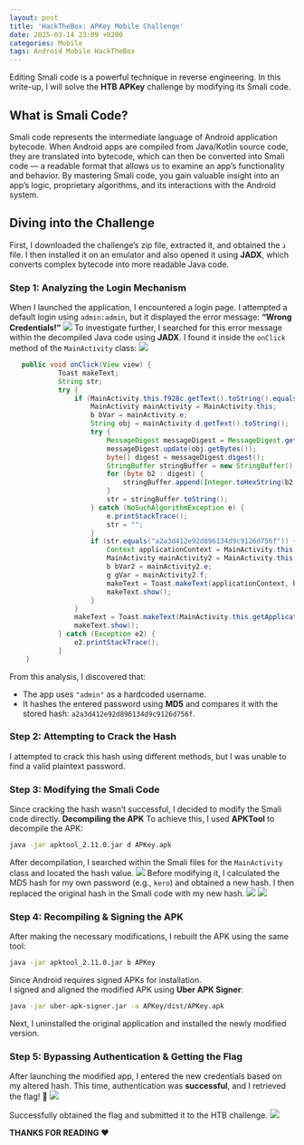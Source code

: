 ```yaml
---
layout: post
title: 'HackTheBox: APKey Mobile Challenge'
date: 2025-03-14 23:09 +0200
categories: Mobile
tags: Android Mobile HackTheBox
---
```

Editing Smali code is a powerful technique in reverse engineering. In this write-up, I will solve the **HTB APKey** challenge by modifying its Smali code.
## What is Smali Code?
Smali code represents the intermediate language of Android application bytecode. When Android apps are compiled from Java/Kotlin source code, they are translated into bytecode, which can then be converted into Smali code — a readable format that allows us to examine an app’s functionality and behavior. By mastering Smali code, you gain valuable insight into an app’s logic, proprietary algorithms, and its interactions with the Android system.
## Diving into the Challenge
First, I downloaded the challenge’s zip file, extracted it, and obtained the ذ file. I then installed it on an emulator and also opened it using **JADX**, which converts complex bytecode into more readable Java code.
### Step 1: Analyzing the Login Mechanism
When I launched the application, I encountered a login page. I attempted a default login using `admin:admin`, but it displayed the error message:
**“Wrong Credentials!”**
![](https://miro.medium.com/v2/resize:fit:828/format:webp/1*Y7Q6swLBsfHF-1lv3tz6zQ.png)
To investigate further, I searched for this error message within the decompiled Java code using **JADX**. I found it inside the `onClick` method of the `MainActivity` class:
![](https://miro.medium.com/v2/resize:fit:1400/format:webp/1*s5Qu0LU0v1UPSX6Pf18_Hw.png)
```java
   public void onClick(View view) {
            Toast makeText;
            String str;
            try {
                if (MainActivity.this.f928c.getText().toString().equals("admin")) {
                    MainActivity mainActivity = MainActivity.this;
                    b bVar = mainActivity.e;
                    String obj = mainActivity.d.getText().toString();
                    try {
                        MessageDigest messageDigest = MessageDigest.getInstance("MD5");
                        messageDigest.update(obj.getBytes());
                        byte[] digest = messageDigest.digest();
                        StringBuffer stringBuffer = new StringBuffer();
                        for (byte b2 : digest) {
                            stringBuffer.append(Integer.toHexString(b2 & 255));
                        }
                        str = stringBuffer.toString();
                    } catch (NoSuchAlgorithmException e) {
                        e.printStackTrace();
                        str = "";
                    }
                    if (str.equals("a2a3d412e92d896134d9c9126d756f")) {
                        Context applicationContext = MainActivity.this.getApplicationContext();
                        MainActivity mainActivity2 = MainActivity.this;
                        b bVar2 = mainActivity2.e;
                        g gVar = mainActivity2.f;
                        makeText = Toast.makeText(applicationContext, b.a(g.a()), 1);
                        makeText.show();
                    }
                }
                makeText = Toast.makeText(MainActivity.this.getApplicationContext(), "Wrong Credentials!", 0);
                makeText.show();
            } catch (Exception e2) {
                e2.printStackTrace();
            }
    }
```
From this analysis, I discovered that:
- The app uses `"admin"` as a hardcoded username.
- It hashes the entered password using **MD5** and compares it with the stored hash: `a2a3d412e92d896134d9c9126d756f`.

### Step 2: Attempting to Crack the Hash
I attempted to crack this hash using different methods, but I was unable to find a valid plaintext password.
### Step 3: Modifying the Smali Code
Since cracking the hash wasn’t successful, I decided to modify the Smali code directly.
**Decompiling the APK**
To achieve this, I used **APKTool** to decompile the APK:
```bash
java -jar apktool_2.11.0.jar d APKey.apk
```
After decompilation, I searched within the Smali files for the `MainActivity` class and located the hash value.
![](https://miro.medium.com/v2/resize:fit:1400/format:webp/1*In8dxgicy5OycDWtlmVgqA.png)
Before modifying it, I calculated the MD5 hash for my own password (e.g., `kero`) and obtained a new hash. I then replaced the original hash in the Smali code with my new hash.
![](https://miro.medium.com/v2/resize:fit:1400/format:webp/1*0yHwY7bkQ5ujTAyrTA-Bew.png)
![](https://miro.medium.com/v2/resize:fit:1400/format:webp/1*TuM2WMZyCUCceA2vqeYH6A.png)
### Step 4: Recompiling & Signing the APK
After making the necessary modifications, I rebuilt the APK using the same tool:
```bash
java -jar apktool_2.11.0.jar b APKey
```
Since Android requires signed APKs for installation.<br> I signed and aligned the modified APK using **Uber APK Signer**:
```bash
java -jar uber-apk-signer.jar -a APKey/dist/APKey.apk
```
Next, I uninstalled the original application and installed the newly modified version.
### Step 5: Bypassing Authentication & Getting the Flag
After launching the modified app, I entered the new credentials based on my altered hash. This time, authentication was **successful**, and I retrieved the flag! 🎉
![](https://miro.medium.com/v2/resize:fit:1036/format:webp/1*45GxG7g1M9vgenMLPGCUsA.png)

Successfully obtained the flag and submitted it to the HTB challenge.
![](https://miro.medium.com/v2/resize:fit:1400/format:webp/1*vi5bPHrRGSCvXNiaQXYF9g.png)

**THANKS FOR READING ❤️**
